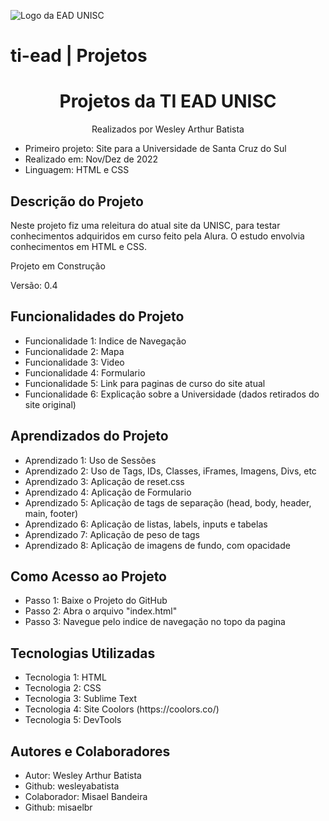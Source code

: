 ![Logo da EAD UNISC](https://imgur.com/3lGe60X.jpg)

# ti-ead | Projetos

<h1 align="center">Projetos da TI EAD UNISC</h1>
<p align="center">Realizados por Wesley Arthur Batista</p>

<ul>
  <li>Primeiro projeto: Site para a Universidade de Santa Cruz do Sul</li>
  <li>Realizado em: Nov/Dez de 2022</li>
  <li>Linguagem: HTML e CSS</li>
</ul>

<section class="descrição">
  <h2>Descrição do Projeto</h2>
  <p>Neste projeto fiz uma releitura do atual site da UNISC, para testar conhecimentos adquiridos em curso feito pela Alura. O estudo envolvia conhecimentos em HTML e CSS.</p>
</section>

<p>Projeto em Construção</p>
<p>Versão: 0.4</p>

<section class="funcionalidade">
  <h2>Funcionalidades do Projeto</h2>
  <ul>
    <li>Funcionalidade 1: Indice de Navegação</li>
    <li>Funcionalidade 2: Mapa</li>
    <li>Funcionalidade 3: Video</li>
    <li>Funcionalidade 4: Formulario</li>
    <li>Funcionalidade 5: Link para paginas de curso do site atual</li>
    <li>Funcionalidade 6: Explicação sobre a Universidade (dados retirados do site original)</li>
  </ul>
</section>

<section class="aprendizado">
  <h2>Aprendizados do Projeto</h2>
  <ul>
    <li>Aprendizado 1: Uso de Sessões</li>
    <li>Aprendizado 2: Uso de Tags, IDs, Classes, iFrames, Imagens, Divs, etc</li>
    <li>Aprendizado 3: Aplicação de reset.css</li>
    <li>Aprendizado 4: Aplicação de Formulario</li>
    <li>Aprendizado 5: Aplicação de tags de separação (head, body, header, main, footer)</li>
    <li>Aprendizado 6: Aplicação de listas, labels, inputs e tabelas</li>
    <li>Aprendizado 7: Aplicação de peso de tags</li>
    <li>Aprendizado 8: Aplicação de imagens de fundo, com opacidade</li>
  </ul>
</section>

<section class="comoacessar">
  <h2>Como Acesso ao Projeto</h2>
  <ul>
    <li>Passo 1: Baixe o Projeto do GitHub</li>
    <li>Passo 2: Abra o arquivo "index.html"</li>
    <li>Passo 3: Navegue pelo indice de navegação no topo da pagina</li>
  </ul>
</section>

<section class="tecnologias">
  <h2>Tecnologias Utilizadas</h2>
  <ul>
    <li>Tecnologia 1: HTML</li>
    <li>Tecnologia 2: CSS</li>
    <li>Tecnologia 3: Sublime Text</li>
    <li>Tecnologia 4: Site Coolors (https://coolors.co/)</li>
    <li>Tecnologia 5: DevTools</li>
  </ul>
</section>

<section class="autores">
  <h2>Autores e Colaboradores</h2>
  <ul>
    <li>Autor: Wesley Arthur Batista</li>
    <li>Github: wesleyabatista</li>
    <li>Colaborador: Misael Bandeira</li>
    <li>Github: misaelbr</li>
  </ul>
</section>
